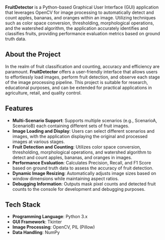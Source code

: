 

**FruitDetector** is a Python-based Graphical User Interface (GUI) application that leverages OpenCV for image processing to automatically detect and count apples, bananas, and oranges within an image. Utilizing techniques such as color space conversion, thresholding, morphological operations, and the watershed algorithm, the application accurately identifies and classifies fruits, providing performance evaluation metrics based on ground truth data.

## About the Project

In the realm of fruit classification and counting, accuracy and efficiency are paramount. **FruitDetector** offers a user-friendly interface that allows users to effortlessly load images, perform fruit detection, and observe each stage of the image processing pipeline. This project is suitable for research, educational purposes, and can be extended for practical applications in agriculture, retail, and quality control.

## Features

- **Multi-Scenario Support**: Supports multiple scenarios (e.g., ScenarioA, ScenarioB) each containing different sets of fruit images.
- **Image Loading and Display**: Users can select different scenarios and images, with the application displaying the original and processed images at various stages.
- **Fruit Detection and Counting**: Utilizes color space conversion, thresholding, morphological operations, and watershed algorithm to detect and count apples, bananas, and oranges in images.
- **Performance Evaluation**: Calculates Precision, Recall, and F1 Score based on ground truth data to assess the accuracy of fruit detection.
- **Dynamic Image Resizing**: Automatically adjusts image sizes based on window dimensions while maintaining aspect ratios.
- **Debugging Information**: Outputs mask pixel counts and detected fruit counts to the console for development and debugging purposes.

## Tech Stack

- **Programming Language**: Python 3.x
- **GUI Framework**: Tkinter
- **Image Processing**: OpenCV, PIL (Pillow)
- **Data Handling**: NumPy
